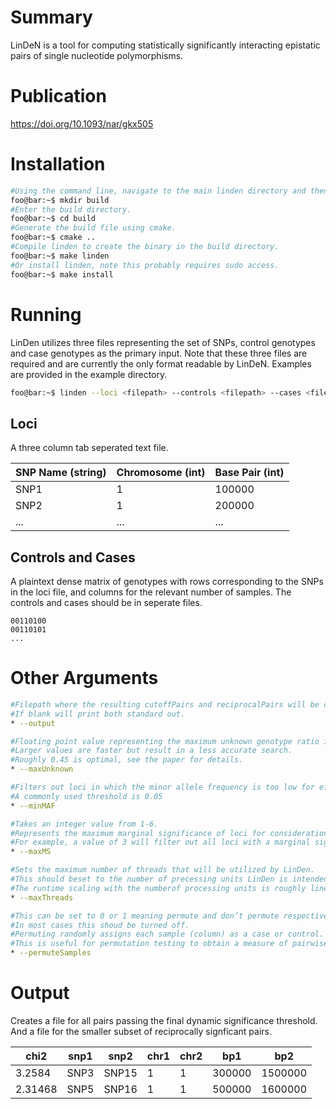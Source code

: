 # Summary
LinDeN is a tool for computing statistically significantly interacting epistatic pairs of single nucleotide polymorphisms.

# Publication

https://doi.org/10.1093/nar/gkx505

# Installation

```bash
#Using the command line, navigate to the main linden directory and then create a build directory.
foo@bar:~$ mkdir build
#Enter the build directory.
foo@bar:~$ cd build
#Generate the build file using cmake.
foo@bar:~$ cmake ..
#Compile linden to create the binary in the build directory.
foo@bar:~$ make linden
#Or install linden, note this probably requires sudo access.
foo@bar:~$ make install
```

# Running
LinDen utilizes three files representing the set of SNPs, control genotypes and case genotypes as the primary input. Note that these three files are required and are currently the only format readable by LinDeN. Examples are provided in the example directory.
```bash
foo@bar:~$ linden --loci <filepath> --controls <filepath> --cases <filepath>
```

## Loci
A three column tab seperated text file.


|SNP Name (string)|Chromosome (int)|Base Pair (int)|
|---|---|---|
SNP1	|1	|100000
SNP2	|1	|200000
...|...|...|


## Controls and Cases
A plaintext dense matrix of genotypes with rows corresponding to the SNPs in the loci file, and columns for the relevant number of samples. The controls and cases should be in seperate files.

```
00110100
00110101
...
```


# Other Arguments
```bash
#Filepath where the resulting cutoffPairs and reciprocalPairs will be created.
#If blank will print both standard out.
* --output

#Floating point value representing the maximum unknown genotype ratio in internal nodes of LD trees.
#Larger values are faster but result in a less accurate search.
#Roughly 0.45 is optimal, see the paper for details.
* --maxUnknown

#Filters out loci in which the minor allele frequency is too low for effective analysis.
#A commonly used threshold is 0.05
* --minMAF

#Takes an integer value from 1-6.
#Represents the maximum marginal significance of loci for consideration in pairwise testing as a -log10 p-value.
#For example, a value of 3 will filter out all loci with a marginal significance less than 0.001
* --maxMS

#Sets the maximum number of threads that will be utilized by LinDen.
#This should beset to the number of precessing units LinDen is intended to be run on.
#The runtime scaling with the numberof processing units is roughly linear.
* --maxThreads

#This can be set to 0 or 1 meaning permute and don’t permute respectively.
#In most cases this shoud be turned off.
#Permuting randomly assigns each sample (column) as a case or control.
#This is useful for permutation testing to obtain a measure of pairwise significances of loci in the input dataset under a null distribution.
* --permuteSamples

```
# Output
Creates a file for all pairs passing the final dynamic significance threshold. And a file for the smaller subset of reciprocally signficant pairs.

|chi2|	snp1|	snp2|	chr1|	chr2|	bp1|	bp2|
|---|---|---|---|---|---|--|
|3.2584|	SNP3|	SNP15|	1|	1|	300000|	1500000|
2.31468|	SNP5|	SNP16|	1|	1|	500000|	1600000|
